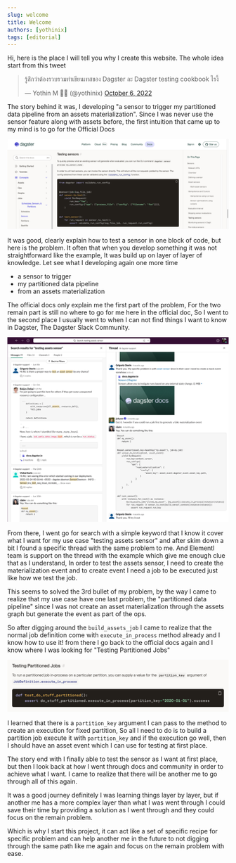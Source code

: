 ```yaml
---
slug: welcome
title: Welcome
authors: [yothinix]
tags: [editorial]
---
```


Hi, here is the place I will tell you why I create this website. The whole idea start from this tweet

<blockquote class="twitter-tweet"><p lang="und" dir="ltr">รู้สึกว่าต้องรวบรวมท่าเขียนเทสของ Dagster ละ Dagster testing cookbook ไรงี้</p>&mdash; Yothin M 🐍✨ (@yothinix) <a href="https://twitter.com/yothinix/status/1577936359192657920?ref_src=twsrc%5Etfw">October 6, 2022</a></blockquote> <script async src="https://platform.twitter.com/widgets.js" charset="utf-8"></script>

The story behind it was, I developing "a sensor to trigger my partitioned data pipeline from an assets materialization". Since I was never use the sensor feature along with assets before, the first intuition that came up to my mind is to go for the Official Docs

![The Official document for sensor testing](./testing-sensor-doc.png)

It was good, clearly explain how to test a sensor in one block of code, but here is the problem. It often that when you develop something it was not straightforward like the example, It was build up on layer of layer of knowledge. Let see what I developing again one more time

* a sensor to trigger 
* my partitioned data pipeline 
* from an assets materialization

The official docs only explain me the first part of the problem, For the two remain part is still no where to go for me here in the official doc, So I went to the second place I usually went to when I can not find things I want to know in Dagster, The Dagster Slack Community.

![The Dagster Community Slack](./dagster-support.png)

From there, I went go for search with a simple keyword that I know it cover what I want for my use case "testing assets sensor" and after skim down a bit I found a specific thread with the same problem to me. And Elementl team is support on the thread with the example which give me enough clue that as I understand, In order to test the assets sensor, I need to create the materialization event and to create event I need a job to be executed just like how we test the job.

This seems to solved the 3rd bullet of my problem, by the way I came to realize that my use case have one last problem, the "partitioned data pipeline" since I was not create an asset materialization through the assets graph but generate the event as part of the ops. 

So after digging around the `build_assets_job` I came to realize that the normal job definition come with `execute_in_process` method already and I know how to use it! from there I go back to the official docs again and I know where I was looking for "Testing Partitioned Jobs"

![Testing partition](./testing-partition.png)

I learned that there is a `partition_key` argument I can pass to the method to create an execution for fixed partition, So all I need to do is to build a partition job execute it with `partition_key` and if the execution go well, then I should have an asset event which I can use for testing at first place.

The story end with I finally able to test the sensor as I want at first place, but then I look back at how I went through docs and community in order to achieve what I want. I came to realize that there will be another me to go through all of this again. 

It was a good journey definitely I was learning things layer by layer, but if another me has a more complex layer than what I was went through I could save their time by providing a solution as I went through and they could focus on the remain problem.

Which is why I start this project, it can act like a set of specific recipe for specific problem and can help another me in the future to not digging through the same path like me again and focus on the remain problem with ease.